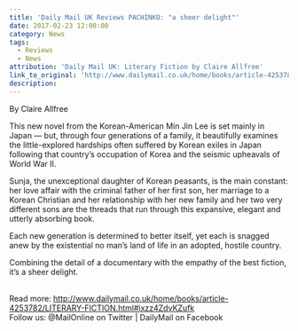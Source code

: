 ```yaml
---
title: 'Daily Mail UK Reviews PACHINKO: "a sheer delight"'
date: 2017-02-23 12:00:00
category: News
tags:
  - Reviews
  - News
attribution: 'Daily Mail UK: Literary Fiction by Claire Allfree'
link_to_original: 'http://www.dailymail.co.uk/home/books/article-4253782/LITERARY-FICTION.html'
description:
---
```



By Claire Allfree

This new novel from the Korean-American Min Jin Lee is set mainly in Japan — but, through four generations of a family, it beautifully examines the little-explored hardships often suffered by Korean exiles in Japan following that country’s occupation of Korea and the seismic upheavals of World War II.

Sunja, the unexceptional daughter of Korean peasants, is the main constant: her love affair with the criminal father of her first son, her marriage to a Korean Christian and her relationship with her new family and her two very different sons are the threads that run through this expansive, elegant and utterly absorbing book.

Each new generation is determined to better itself, yet each is snagged anew by the existential no man’s land of life in an adopted, hostile country.

Combining the detail of a documentary with the empathy of the best fiction, it’s a sheer delight.

<br>Read more: http://www.dailymail.co.uk/home/books/article-4253782/LITERARY-FICTION.html#ixzz4ZdvKZufk&nbsp;
<br>Follow us: @MailOnline on Twitter |&nbsp;DailyMail on Facebook